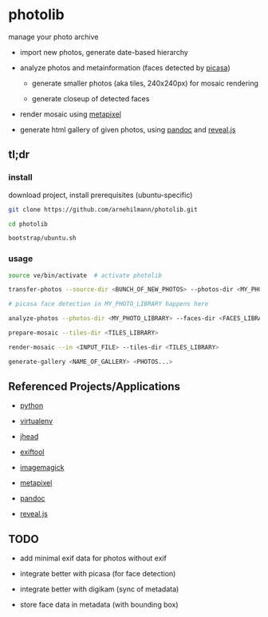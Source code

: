 # photolib

manage your photo archive

- import new photos, generate date-based hierarchy

- analyze photos and metainformation (faces detected by [picasa](http://picasa.google.com/))

    - generate smaller photos (aka tiles, 240x240px) for mosaic rendering

    - generate closeup of detected faces

- render mosaic using [metapixel](http://www.complang.tuwien.ac.at/schani/metapixel/)

- generate html gallery of given photos, using [pandoc](http://johnmacfarlane.net/pandoc/) and [reveal.js](http://lab.hakim.se/reveal-js/)


## tl;dr

### install

download project, install prerequisites (ubuntu-specific)

```bash
git clone https://github.com/arnehilmann/photolib.git

cd photolib

bootstrap/ubuntu.sh
```

### usage

```bash
source ve/bin/activate  # activate photolib

transfer-photos --source-dir <BUNCH_OF_NEW_PHOTOS> --photos-dir <MY_PHOTO_LIBRARY>

# picasa face detection in MY_PHOTO_LIBRARY happens here

analyze-photos --photos-dir <MY_PHOTO_LIBRARY> --faces-dir <FACES_LIBRARY> --tiles-dir <TILES_LIBRARY>

prepare-mosaic --tiles-dir <TILES_LIBRARY>

render-mosaic --in <INPUT_FILE> --tiles-dir <TILES_LIBRARY>

generate-gallery <NAME_OF_GALLERY> <PHOTOS...>
```


## Referenced Projects/Applications

- [python](http://www.python.org/)

- [virtualenv](http://www.virtualenv.org/en/latest/)

- [jhead](http://www.sentex.net/~mwandel/jhead/)

- [exiftool](http://www.sno.phy.queensu.ca/~phil/exiftool/)

- [imagemagick](http://www.imagemagick.org/)

- [metapixel](http://www.complang.tuwien.ac.at/schani/metapixel/)

- [pandoc](http://johnmacfarlane.net/pandoc/)

- [reveal.js](http://lab.hakim.se/reveal-js/)


## TODO

- add minimal exif data for photos without exif

- integrate better with picasa (for face detection)

- integrate better with digikam (sync of metadata)

- store face data in metadata (with bounding box)

